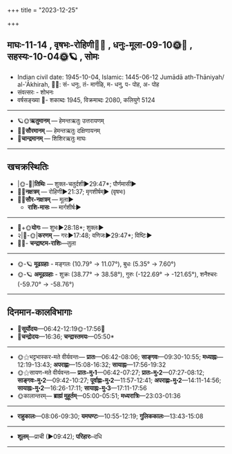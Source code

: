 +++
title = "2023-12-25"

+++
## माघः-11-14  ,  वृषभः-रोहिणी🌛🌌  ,  धनुः-मूला-09-10🌞🌌  ,  सहस्यः-10-04🌞🪐  ,  सोमः
- Indian civil date: 1945-10-04, Islamic: 1445-06-12 Jumādā ath-Thāniyah/ al-ʾĀkhirah, 🌌🌞: सं- धनुः, तं- मार्गऴि, म- धनु, प- पोह, अ- पोह
- संवत्सरः - शोभनः
- वर्षसङ्ख्या 🌛- शकाब्दः 1945, विक्रमाब्दः 2080, कलियुगे 5124
___________________
- 🪐🌞**ऋतुमानम्** — हेमन्तऋतुः उत्तरायणम्
- 🌌🌞**सौरमानम्** — हेमन्तऋतुः दक्षिणायनम्
- 🌛**चान्द्रमानम्** — शिशिरऋतुः माघः
___________________


## खचक्रस्थितिः
- |🌞-🌛|**तिथिः** — शुक्ल-चतुर्दशी►29:47*; पौर्णमासी►  
- 🌌🌛**नक्षत्रम्** — रोहिणी►21:37; मृगशीर्षम्► (वृषभः)  
- 🌌🌞**सौर-नक्षत्रम्** — मूला►  
  - **राशि-मासः** — मार्गशीर्षः► 
___________________
- 🌛+🌞**योगः** — शुभः►28:18*; शुक्लः►  
- २|🌛-🌞|**करणम्** — गरः►17:48; वणिजः►29:47*; विष्टिः►  
- 🌌🌛- **चन्द्राष्टम-राशिः**—तुला  
___________________
- 🌞-🪐 **मूढग्रहाः** - मङ्गलः (10.79° → 11.07°), बुधः (5.35° → 7.60°)
- 🌞-🪐 **अमूढग्रहाः** - शुक्रः (38.77° → 38.58°), गुरुः (-122.69° → -121.65°), शनैश्चरः (-59.70° → -58.76°)
___________________


## दिनमान-कालविभागाः
- 🌅**सूर्योदयः**—06:42-12:19🌞️-17:56🌇  
- 🌛**चन्द्रोदयः**—16:36; **चन्द्रास्तमयः**—05:50*  
___________________
- 🌞⚝भट्टभास्कर-मते वीर्यवन्तः— **प्रातः**—06:42-08:06; **साङ्गवः**—09:30-10:55; **मध्याह्नः**—12:19-13:43; **अपराह्णः**—15:08-16:32; **सायाह्नः**—17:56-19:32  
- 🌞⚝सायण-मते वीर्यवन्तः— **प्रातः-मु॰1**—06:42-07:27; **प्रातः-मु॰2**—07:27-08:12; **साङ्गवः-मु॰2**—09:42-10:27; **पूर्वाह्णः-मु॰2**—11:57-12:41; **अपराह्णः-मु॰2**—14:11-14:56; **सायाह्नः-मु॰2**—16:26-17:11; **सायाह्नः-मु॰3**—17:11-17:56  
- 🌞कालान्तरम्— **ब्राह्मं मुहूर्तम्**—05:00-05:51; **मध्यरात्रिः**—23:03-01:36  
___________________
- **राहुकालः**—08:06-09:30; **यमघण्टः**—10:55-12:19; **गुलिककालः**—13:43-15:08  
___________________
- **शूलम्**—प्राची (►09:42); **परिहारः**–दधि  
___________________

